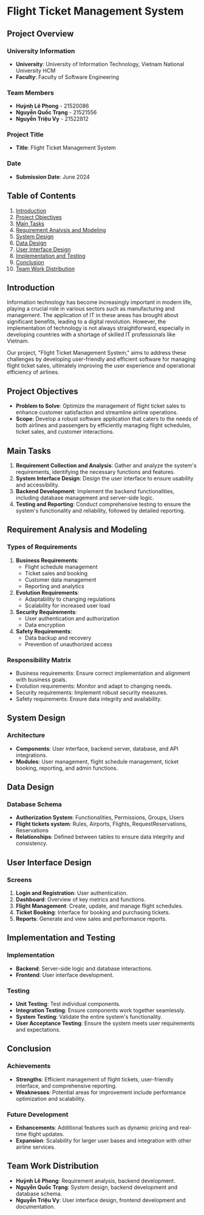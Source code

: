 # Flight Ticket Management System

## Project Overview

### University Information
- **University**: University of Information Technology, Vietnam National University HCM
- **Faculty**: Faculty of Software Engineering

### Team Members
- **Huỳnh Lê Phong** - 21520086
- **Nguyễn Quốc Trạng** - 21521556
- **Nguyễn Triệu Vy** - 21522812

### Project Title
- **Title**: Flight Ticket Management System

### Date
- **Submission Date**: June 2024

## Table of Contents
1. [Introduction](#introduction)
2. [Project Objectives](#project-objectives)
3. [Main Tasks](#main-tasks)
4. [Requirement Analysis and Modeling](#requirement-analysis-and-modeling)
5. [System Design](#system-design)
6. [Data Design](#data-design)
7. [User Interface Design](#user-interface-design)
8. [Implementation and Testing](#implementation-and-testing)
9. [Conclusion](#conclusion)
10. [Team Work Distribution](#team-work-distribution)

## Introduction
Information technology has become increasingly important in modern life, playing a crucial role in various sectors such as manufacturing and management. The application of IT in these areas has brought about significant benefits, leading to a digital revolution. However, the implementation of technology is not always straightforward, especially in developing countries with a shortage of skilled IT professionals like Vietnam.

Our project, "Flight Ticket Management System," aims to address these challenges by developing user-friendly and efficient software for managing flight ticket sales, ultimately improving the user experience and operational efficiency of airlines.

## Project Objectives
- **Problem to Solve**: Optimize the management of flight ticket sales to enhance customer satisfaction and streamline airline operations.
- **Scope**: Develop a robust software application that caters to the needs of both airlines and passengers by efficiently managing flight schedules, ticket sales, and customer interactions.

## Main Tasks
1. **Requirement Collection and Analysis**: Gather and analyze the system's requirements, identifying the necessary functions and features.
2. **System Interface Design**: Design the user interface to ensure usability and accessibility.
3. **Backend Development**: Implement the backend functionalities, including database management and server-side logic.
4. **Testing and Reporting**: Conduct comprehensive testing to ensure the system's functionality and reliability, followed by detailed reporting.

## Requirement Analysis and Modeling
### Types of Requirements
1. **Business Requirements**:
   - Flight schedule management
   - Ticket sales and booking
   - Customer data management
   - Reporting and analytics
2. **Evolution Requirements**:
   - Adaptability to changing regulations
   - Scalability for increased user load
3. **Security Requirements**:
   - User authentication and authorization
   - Data encryption
4. **Safety Requirements**:
   - Data backup and recovery
   - Prevention of unauthorized access

### Responsibility Matrix
- Business requirements: Ensure correct implementation and alignment with business goals.
- Evolution requirements: Monitor and adapt to changing needs.
- Security requirements: Implement robust security measures.
- Safety requirements: Ensure data integrity and availability.

## System Design
### Architecture
- **Components**: User interface, backend server, database, and API integrations.
- **Modules**: User management, flight schedule management, ticket booking, reporting, and admin functions.

## Data Design
### Database Schema
- **Authorization System**: Functionalities, Permissions, Groups, Users
- **Flight tickets system**: Rules, Airports, Flights, RequestReservations, Reservations
- **Relationships**: Defined between tables to ensure data integrity and consistency.

## User Interface Design
### Screens
1. **Login and Registration**: User authentication.
2. **Dashboard**: Overview of key metrics and functions.
3. **Flight Management**: Create, update, and manage flight schedules.
4. **Ticket Booking**: Interface for booking and purchasing tickets.
5. **Reports**: Generate and view sales and performance reports.

## Implementation and Testing
### Implementation
- **Backend**: Server-side logic and database interactions.
- **Frontend**: User interface development.

### Testing
- **Unit Testing**: Test individual components.
- **Integration Testing**: Ensure components work together seamlessly.
- **System Testing**: Validate the entire system's functionality.
- **User Acceptance Testing**: Ensure the system meets user requirements and expectations.

## Conclusion
### Achievements
- **Strengths**: Efficient management of flight tickets, user-friendly interface, and comprehensive reporting.
- **Weaknesses**: Potential areas for improvement include performance optimization and scalability.

### Future Development
- **Enhancements**: Additional features such as dynamic pricing and real-time flight updates.
- **Expansion**: Scalability for larger user bases and integration with other airline services.

## Team Work Distribution
- **Huỳnh Lê Phong**: Requirement analysis, backend development.
- **Nguyễn Quốc Trạng**: System design, backend development and database schema.
- **Nguyễn Triệu Vy**: User interface design, frontend development and documentation.

